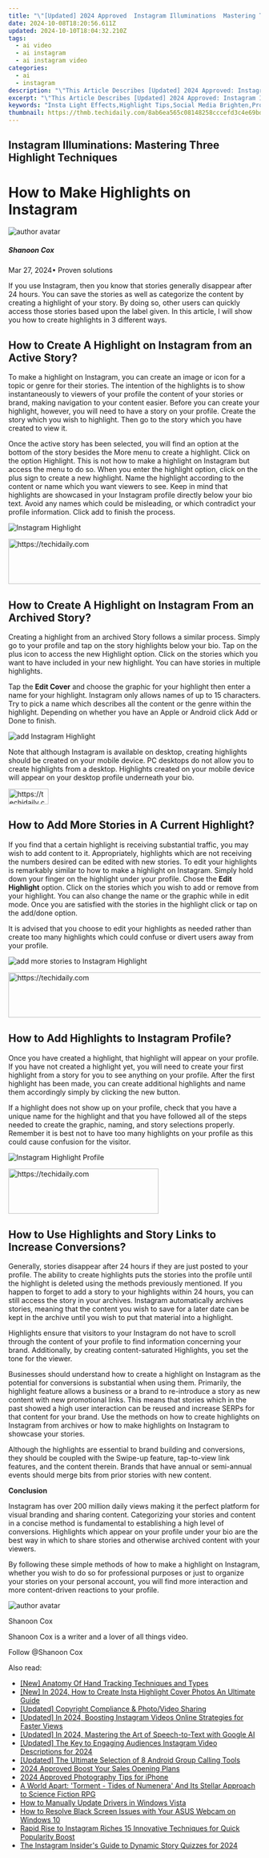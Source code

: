 ```yaml
---
title: "\"[Updated] 2024 Approved  Instagram Illuminations  Mastering Three Highlight Techniques\""
date: 2024-10-08T18:20:56.611Z
updated: 2024-10-10T18:04:32.210Z
tags:
  - ai video
  - ai instagram
  - ai instagram video
categories:
  - ai
  - instagram
description: "\"This Article Describes [Updated] 2024 Approved: Instagram Illuminations: Mastering Three Highlight Techniques\""
excerpt: "\"This Article Describes [Updated] 2024 Approved: Instagram Illuminations: Mastering Three Highlight Techniques\""
keywords: "Insta Light Effects,Highlight Tips,Social Media Brighten,Profile Enhancement,Illuminate Posts,Engagement Techniques,Follower Attraction"
thumbnail: https://thmb.techidaily.com/8ab6ea565c08148258cccefd3c4e69bde02c4b3dbfe57b65bd55e5629cfc57b6.jpg
---
```


## Instagram Illuminations: Mastering Three Highlight Techniques

# How to Make Highlights on Instagram

![author avatar](https://images.wondershare.com/filmora/article-images/shannon-cox.jpg)

##### Shanoon Cox

 Mar 27, 2024• Proven solutions

If you use Instagram, then you know that stories generally disappear after 24 hours. You can save the stories as well as categorize the content by creating a highlight of your story. By doing so, other users can quickly access those stories based upon the label given. In this article, I will show you how to create highlights in 3 different ways.

## How to Create A Highlight on Instagram from an Active Story?

To make a highlight on Instagram, you can create an image or icon for a topic or genre for their stories. The intention of the highlights is to show instantaneously to viewers of your profile the content of your stories or brand, making navigation to your content easier. Before you can create your highlight, however, you will need to have a story on your profile. Create the story which you wish to highlight. Then go to the story which you have created to view it.

Once the active story has been selected, you will find an option at the bottom of the story besides the More menu to create a highlight. Click on the option Highlight. This is not how to make a highlight on Instagram but access the menu to do so. When you enter the highlight option, click on the plus sign to create a new highlight. Name the highlight according to the content or name which you want viewers to see. Keep in mind that highlights are showcased in your Instagram profile directly below your bio text. Avoid any names which could be misleading, or which contradict your profile information. Click add to finish the process.

![ Instagram Highlight](https://images.wondershare.com/filmora/article-images/create-instagram-highlight-from-active-story.jpg)

<!-- affiliate ads begin -->
<a href="https://ephamedtechinc.pxf.io/c/5597632/2137205/26400" target="_top" id="2137205">
  <img src="//a.impactradius-go.com/display-ad/26400-2137205" border="0" alt="https://techidaily.com" width="728" height="90"/>
</a>
<img height="0" width="0" src="https://ephamedtechinc.pxf.io/i/5597632/2137205/26400" style="position:absolute;visibility:hidden;" border="0" />
<!-- affiliate ads end -->

## How to Create A Highlight on Instagram From an Archived Story?

Creating a highlight from an archived Story follows a similar process. Simply go to your profile and tap on the story highlights below your bio. Tap on the plus icon to access the new Highlight option. Click on the stories which you want to have included in your new highlight. You can have stories in multiple highlights.

Tap the **Edit Cover** and choose the graphic for your highlight then enter a name for your highlight. Instagram only allows names of up to 15 characters. Try to pick a name which describes all the content or the genre within the highlight. Depending on whether you have an Apple or Android click Add or Done to finish.

![ add Instagram Highlight](https://images.wondershare.com/filmora/article-images/add-highlight-instagram-edit-cover.jpg)

Note that although Instagram is available on desktop, creating highlights should be created on your mobile device. PC desktops do not allow you to create highlights from a desktop. Highlights created on your mobile device will appear on your desktop profile underneath your bio.

<!-- affiliate ads begin -->
<a href="https://25home.pxf.io/c/5597632/2148634/16836" target="_top" id="2148634">
  <img src="//a.impactradius-go.com/display-ad/16836-2148634" border="0" alt="https://techidaily.com" width="80" height="31"/>
</a>
<img height="0" width="0" src="https://25home.pxf.io/i/5597632/2148634/16836" style="position:absolute;visibility:hidden;" border="0" />
<!-- affiliate ads end -->

## How to Add More Stories in A Current Highlight?

If you find that a certain highlight is receiving substantial traffic, you may wish to add content to it. Appropriately, highlights which are not receiving the numbers desired can be edited with new stories. To edit your highlights is remarkably similar to how to make a highlight on Instagram. Simply hold down your finger on the highlight under your profile. Chose the **Edit Highlight** option. Click on the stories which you wish to add or remove from your highlight. You can also change the name or the graphic while in edit mode. Once you are satisfied with the stories in the highlight click or tap on the add/done option.

It is advised that you choose to edit your highlights as needed rather than create too many highlights which could confuse or divert users away from your profile.

![ add more stories to Instagram Highlight](https://images.wondershare.com/filmora/article-images/edit-highlight-on-instagram.jpg)

<!-- affiliate ads begin -->
<a href="https://appsumo.8odi.net/c/5597632/2130871/7443" target="_top" id="2130871">
  <img src="//a.impactradius-go.com/display-ad/7443-2130871" border="0" alt="https://techidaily.com" width="728" height="90"/>
</a>
<img height="0" width="0" src="https://appsumo.8odi.net/i/5597632/2130871/7443" style="position:absolute;visibility:hidden;" border="0" />
<!-- affiliate ads end -->

## How to Add Highlights to Instagram Profile?

Once you have created a highlight, that highlight will appear on your profile. If you have not created a highlight yet, you will need to create your first highlight from a story for you to see anything on your profile. After the first highlight has been made, you can create additional highlights and name them accordingly simply by clicking the new button.

If a highlight does not show up on your profile, check that you have a unique name for the highlight and that you have followed all of the steps needed to create the graphic, naming, and story selections properly. Remember it is best not to have too many highlights on your profile as this could cause confusion for the visitor.

![  Instagram Highlight Profile](https://images.wondershare.com/filmora/article-images/instagram-highlight-profile.jpg)

<!-- affiliate ads begin -->
<a href="https://laganoo.pxf.io/c/5597632/1484940/16446" target="_top" id="1484940">
  <img src="//a.impactradius-go.com/display-ad/16446-1484940" border="0" alt="https://techidaily.com" width="300" height="90"/>
</a>
<img height="0" width="0" src="https://laganoo.pxf.io/i/5597632/1484940/16446" style="position:absolute;visibility:hidden;" border="0" />
<!-- affiliate ads end -->

## How to Use Highlights and Story Links to Increase Conversions?

Generally, stories disappear after 24 hours if they are just posted to your profile. The ability to create highlights puts the stories into the profile until the highlight is deleted using the methods previously mentioned. If you happen to forget to add a story to your highlights within 24 hours, you can still access the story in your archives. Instagram automatically archives stories, meaning that the content you wish to save for a later date can be kept in the archive until you wish to put that material into a highlight.

Highlights ensure that visitors to your Instagram do not have to scroll through the content of your profile to find information concerning your brand. Additionally, by creating content-saturated Highlights, you set the tone for the viewer.

Businesses should understand how to create a highlight on Instagram as the potential for conversions is substantial when using them. Primarily, the highlight feature allows a business or a brand to re-introduce a story as new content with new promotional links. This means that stories which in the past showed a high user interaction can be reused and increase SERPs for that content for your brand. Use the methods on how to create highlights on Instagram from archives or how to make highlights on Instagram to showcase your stories.

Although the highlights are essential to brand building and conversions, they should be coupled with the Swipe-up feature, tap-to-view link features, and the content therein. Brands that have annual or semi-annual events should merge bits from prior stories with new content.

**Conclusion**

Instagram has over 200 million daily views making it the perfect platform for visual branding and sharing content. Categorizing your stories and content in a concise method is fundamental to establishing a high level of conversions. Highlights which appear on your profile under your bio are the best way in which to share stories and otherwise archived content with your viewers.

By following these simple methods of how to make a highlight on Instagram, whether you wish to do so for professional purposes or just to organize your stories on your personal account, you will find more interaction and more content-driven reactions to your profile.

![author avatar](https://images.wondershare.com/filmora/article-images/shannon-cox.jpg)

Shanoon Cox

Shanoon Cox is a writer and a lover of all things video.

Follow @Shanoon Cox

<ins class="adsbygoogle"
      style="display:block"
      data-ad-client="ca-pub-7571918770474297"
      data-ad-slot="8358498916"
      data-ad-format="auto"
      data-full-width-responsive="true"></ins>

<span class="atpl-alsoreadstyle">Also read:</span>
<div><ul>
<li><a href="https://fox-cloud.techidaily.com/new-anatomy-of-hand-tracking-techniques-and-types/"><u>[New] Anatomy Of Hand Tracking Techniques and Types</u></a></li>
<li><a href="https://instagram-video-recordings.techidaily.com/new-in-2024-how-to-create-insta-highlight-cover-photos-an-ultimate-guide/"><u>[New] In 2024, How to Create Insta Highlight Cover Photos An Ultimate Guide</u></a></li>
<li><a href="https://instagram-videos.techidaily.com/updated-copyright-compliance-and-photovideo-sharing/"><u>[Updated] Copyright Compliance & Photo/Video Sharing</u></a></li>
<li><a href="https://instagram-video-recordings.techidaily.com/updated-in-2024-boosting-instagram-videos-online-strategies-for-faster-views/"><u>[Updated] In 2024, Boosting Instagram Videos Online Strategies for Faster Views</u></a></li>
<li><a href="https://desktop-recording.techidaily.com/updated-in-2024-mastering-the-art-of-speech-to-text-with-google-ai/"><u>[Updated] In 2024, Mastering the Art of Speech-to-Text with Google AI</u></a></li>
<li><a href="https://instagram-video-recordings.techidaily.com/updated-the-key-to-engaging-audiences-instagram-video-descriptions-for-2024/"><u>[Updated] The Key to Engaging Audiences Instagram Video Descriptions for 2024</u></a></li>
<li><a href="https://desktop-recording.techidaily.com/updated-the-ultimate-selection-of-8-android-group-calling-tools/"><u>[Updated] The Ultimate Selection of 8 Android Group Calling Tools</u></a></li>
<li><a href="https://extra-tips.techidaily.com/2024-approved-boost-your-sales-opening-plans/"><u>2024 Approved Boost Your Sales Opening Plans</u></a></li>
<li><a href="https://extra-skills.techidaily.com/2024-approved-photography-tips-for-iphone/"><u>2024 Approved Photography Tips for iPhone</u></a></li>
<li><a href="https://buynow-marvelous.techidaily.com/a-world-apart-torment-tides-of-numenera-and-its-stellar-approach-to-science-fiction-rpg/"><u>A World Apart: 'Torment - Tides of Numenera' And Its Stellar Approach to Science Fiction RPG</u></a></li>
<li><a href="https://driver-install.techidaily.com/how-to-manually-update-drivers-in-windows-vista/"><u>How to Manually Update Drivers in Windows Vista</u></a></li>
<li><a href="https://win-howtos.techidaily.com/how-to-resolve-black-screen-issues-with-your-asus-webcam-on-windows-10/"><u>How to Resolve Black Screen Issues with Your ASUS Webcam on Windows 10</u></a></li>
<li><a href="https://instagram-video-recordings.techidaily.com/rapid-rise-to-instagram-riches-15-innovative-techniques-for-quick-popularity-boost/"><u>Rapid Rise to Instagram Riches 15 Innovative Techniques for Quick Popularity Boost</u></a></li>
<li><a href="https://instagram-video-recordings.techidaily.com/the-instagram-insiders-guide-to-dynamic-story-quizzes-for-2024/"><u>The Instagram Insider's Guide to Dynamic Story Quizzes for 2024</u></a></li>
</ul></div>


